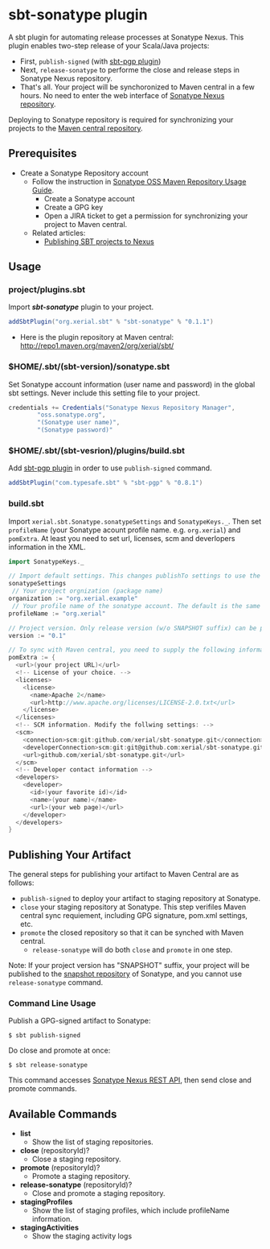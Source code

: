 sbt-sonatype plugin
======

A sbt plugin for automating release processes at Sonatype Nexus. This plugin enables two-step release of your Scala/Java projects:

 * First, `publish-signed` (with [sbt-pgp plugin](http://www.scala-sbt.org/sbt-pgp/))
 * Next, `release-sonatype` to performe the close and release steps in Sonatype Nexus repository. 
 * That's all. Your project will be synchoronized to Maven central in a few hours. No need to enter the web interface of [Sonatype Nexus repository](http://oss.sonatype.org/).


Deploying to Sonatype repository is required for synchronizing your projects to the [Maven central repository](http://repo1.maven.org/maven2/).

## Prerequisites
 
 * Create a Sonatype Repository account 
   * Follow the instruction in [Sonatype OSS Maven Repository Usage Guide](https://docs.sonatype.org/display/Repository/Sonatype+OSS+Maven+Repository+Usage+Guide). 
     * Create a Sonatype account
     * Create a GPG key
     * Open a JIRA ticket to get a permission for synchronizing your project to Maven central.
   * Related articles:   
     * [Publishing SBT projects to Nexus](http://www.cakesolutions.net/teamblogs/2012/01/28/publishing-sbt-projects-to-nexus/) 

## Usage

### project/plugins.sbt

Import ***sbt-sonatype*** plugin to your project.
```scala
addSbtPlugin("org.xerial.sbt" % "sbt-sonatype" % "0.1.1")
```

 * Here is the plugin repository at Maven central: <http://repo1.maven.org/maven2/org/xerial/sbt/>

### $HOME/.sbt/(sbt-version)/sonatype.sbt

Set Sonatype account information (user name and password) in the global sbt settings. Never include this setting file to your project. 

```scala
credentials += Credentials("Sonatype Nexus Repository Manager",
	    "oss.sonatype.org",
	    "(Sonatype user name)",
	    "(Sonatype password)"
```

### $HOME/.sbt/(sbt-vesrion)/plugins/build.sbt

Add [sbt-pgp plugin](http://www.scala-sbt.org/sbt-pgp/) in order to use `publish-signed` command.

```scala
addSbtPlugin("com.typesafe.sbt" % "sbt-pgp" % "0.8.1")
```

### build.sbt

Import `xerial.sbt.Sonatype.sonatypeSettings` and `SonatypeKeys._`. Then set `profileName` (your Sonatype acount profile name. e.g. `org.xerial`) and `pomExtra`. 
At least you need to set url, licenses, scm and deverlopers information in the XML.

```scala
import SonatypeKeys._

// Import default settings. This changes publishTo settings to use the Sonatype repository and add several commands for publishing.
sonatypeSettings
 // Your project orgnization (package name)
organization := "org.xerial.example" 
 // Your profile name of the sonatype account. The default is the same with the organization 
profileName := "org.xerial" 

// Project version. Only release version (w/o SNAPSHOT suffix) can be promoted.
version := "0.1" 

// To sync with Maven central, you need to supply the following information:
pomExtra := {
  <url>(your project URL)</url>
  <!-- License of your choice. -->
  <licenses>
    <license>
      <name>Apache 2</name>
      <url>http://www.apache.org/licenses/LICENSE-2.0.txt</url>
    </license>
  </licenses>
  <!-- SCM information. Modify the follwing settings: -->
  <scm>
    <connection>scm:git:github.com/xerial/sbt-sonatype.git</connection>
    <developerConnection>scm:git:git@github.com:xerial/sbt-sonatype.git</developerConnection>
    <url>github.com/xerial/sbt-sonatype.git</url>
  </scm>
  <!-- Developer contact information -->
  <developers>
    <developer>
      <id>(your favorite id)</id>
      <name>(your name)</name>
      <url>(your web page)</url>
    </developer>
  </developers>
}
```

## Publishing Your Artifact

The general steps for publishing your artifact to Maven Central are as follows: 

 * `publish-signed` to deploy your artifact to staging repository at Sonatype.
 * `close` your staging repository at Sonatype. This step verifiles Maven central sync requiement, including GPG signature, pom.xml settings, etc.
 * `promote` the closed repository so that it can be synched with Maven central. 
   * `release-sonatype` will do both `close` and `promote` in one step.

Note: If your project version has "SNAPSHOT" suffix, your project will be published to the [snapshot repository](http://oss.sonatype.org/content/repositories/snapshots) of Sonatype, and you cannot use `release-sonatype` command. 

### Command Line Usage

Publish a GPG-signed artifact to Sonatype:
```
$ sbt publish-signed
```

Do close and promote at once:
```
$ sbt release-sonatype
```
This command accesses [Sonatype Nexus REST API](https://oss.sonatype.org/nexus-staging-plugin/default/docs/index.html), then send close and promote commands. 


## Available Commands

* __list__
  * Show the list of staging repositories.
* __close__ (repositoryId)?
  * Close a staging repository.
* __promote__ (repositoryId)?
  * Promote a staging repository.
* __release-sonatype__ (repositoryId)?
  * Close and promote a staging repository.
* __stagingProfiles__
  * Show the list of staging profiles, which include profileName information.
* __stagingActivities__
  * Show the staging activity logs

